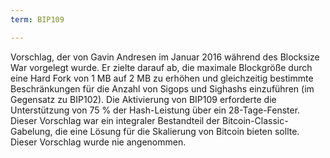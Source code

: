 ```yaml
---
term: BIP109

---
```

Vorschlag, der von Gavin Andresen im Januar 2016 während des Blocksize War vorgelegt wurde. Er zielte darauf ab, die maximale Blockgröße durch eine Hard Fork von 1 MB auf 2 MB zu erhöhen und gleichzeitig bestimmte Beschränkungen für die Anzahl von Sigops und Sighashs einzuführen (im Gegensatz zu BIP102). Die Aktivierung von BIP109 erforderte die Unterstützung von 75 % der Hash-Leistung über ein 28-Tage-Fenster. Dieser Vorschlag war ein integraler Bestandteil der Bitcoin-Classic-Gabelung, die eine Lösung für die Skalierung von Bitcoin bieten sollte. Dieser Vorschlag wurde nie angenommen.